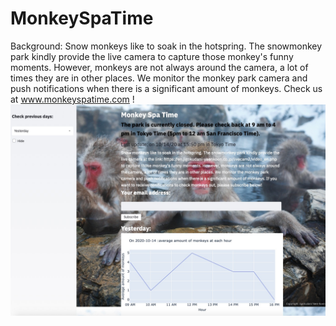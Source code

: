 # MonkeySpaTime
Background:
Snow monkeys like to soak in the hotspring. The snowmonkey park kindly provide the live camera to capture those monkey's funny moments. However, monkeys are not always around the camera, a lot of times they are in other places. We monitor the monkey park camera and push notifications when there is a significant amount of monkeys. Check us at www.monkeyspatime.com ! 
![image](https://github.com/yangsq10/MonkeySpaTime/blob/master/cover%20picture.jpg)
